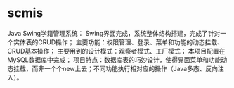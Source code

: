 # scmis
Java Swing学籍管理系统：
  Swing界面完成，系统整体结构搭建，完成了针对一个实体表的CRUD操作；
  主要功能：权限管理、登录、菜单和功能的动态挂载、CRUD基本操作；
  主要用到的设计模式：观察者模式、工厂模式；
  本项目配置在MySQL数据库中完成；
  项目特点：数据库表的巧妙设计，使得界面菜单和功能动态挂载，而非一个个new上去；不同功能执行相对应的操作（Java多态、反向注入）。
